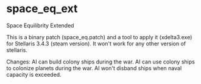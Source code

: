 # space_eq_ext
Space Equilibrity Extended

This is a binary patch (space_eq.patch) and a tool to apply it (xdelta3.exe) for Stellaris 3.4.3 (steam version).
It won't work for any other version of stellaris.

Changes:
AI can build colony ships during the war.
AI can use colony ships to colonize planets during the war.
AI won't disband ships when naval capacity is exceeded.

